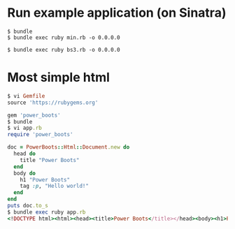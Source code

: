 # Run example application (on Sinatra)

```
$ bundle
$ bundle exec ruby min.rb -o 0.0.0.0
```

```
$ bundle exec ruby bs3.rb -o 0.0.0.0
```

# Most simple html

```ruby
$ vi Gemfile
source 'https://rubygems.org'

gem 'power_boots'
$ bundle
$ vi app.rb
require 'power_boots'

doc = PowerBoots::Html::Document.new do
  head do
    title "Power Boots"
  end
  body do
    h1 "Power Boots"
    tag :p, "Hello world!"
  end
end
puts doc.to_s
$ bundle exec ruby app.rb
<!DOCTYPE html><html><head><title>Power Boots</title></head><body><h1>Power Boots</h1><p>Hello world!</p></body></html>
```
